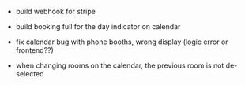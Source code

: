 * build webhook for stripe

* build booking full for the day indicator on calendar

* fix calendar bug with phone booths, wrong display (logic error or frontend??)

* when changing rooms on the calendar, the previous room is not de-selected